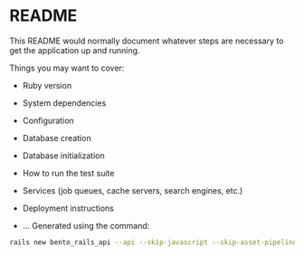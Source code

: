 # README

This README would normally document whatever steps are necessary to get the
application up and running.

Things you may want to cover:

* Ruby version

* System dependencies

* Configuration

* Database creation

* Database initialization

* How to run the test suite

* Services (job queues, cache servers, search engines, etc.)

* Deployment instructions

* ...
Generated using the command:
```bash
rails new bento_rails_api --api --skip-javascript --skip-asset-pipeline --skip-spring --skip-test --no-rc --skip-active-record
```
